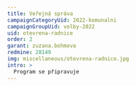 ```yaml
---
title: Veřejná správa
campaignCategoryUid: 2022-komunalni
campaignGroupUid: volby-2022
uid: otevrena-radnice
order: 2
garant: zuzana.bohmova
redmine: 28149  
img: miscellaneous/otevrena-radnice.jpg
intro: >
  Program se připravuje
---
```

